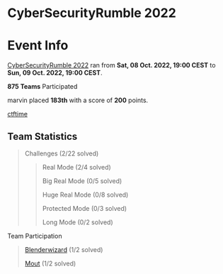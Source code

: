 # CyberSecurityRumble 2022

# Event Info

[CyberSecurityRumble 2022](https://cybersecurityrumble.de/) ran from **Sat, 08 Oct. 2022, 19:00 CEST** to **Sun, 09 Oct. 2022, 19:00 CEST**.

**875 Teams** Participated

marvin placed **183th** with a score of **200** points.

[ctftime](https://ctftime.org/event/1665)

## Team Statistics

> Challenges (2/22 solved)
>> Real Mode (2/4 solved)
>>
>> Big Real Mode (0/5 solved)
>>
>> Huge Real Mode (0/8 solved)
>>
>> Protected Mode (0/3 solved)
>>
>> Long Mode (0/2 solved)

Team Participation

> [Blenderwizard](https://github.com/Blenderwizard) (1/2 solved)
>
> [Mout](https://github.com/killinq-joke) (1/2 solved)